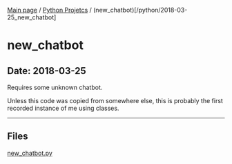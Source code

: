 [Main page](/) / [Python Projetcs](/python) / (new_chatbot)[/python/2018-03-25_new_chatbot]

# new_chatbot

## Date: 2018-03-25

Requires some unknown chatbot.

Unless this code was copied from somewhere else, this is probably the first recorded instance of me using classes.

-----

## Files

[new_chatbot.py](new_chatbot.py)